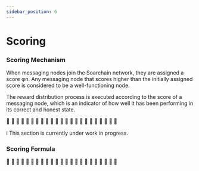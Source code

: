 ```yaml
---
sidebar_position: 6
---
```


# Scoring


### Scoring Mechanism

When messaging nodes join the Soarchain network, they are assigned a score φn. Any messaging node that scores higher than the initially assigned score is considered to be a well-functioning node. 

The reward distribution process is executed according to the score of a messaging node, which is an indicator of how well it has been performing in its correct and honest state. 


🚧 🚧 🚧 🚧 🚧 🚧 🚧 🚧 🚧 🚧 🚧 🚧 🚧 🚧 🚧 🚧 🚧 🚧 🚧 🚧 🚧 🚧 🚧

ℹ️ This section is currently under work in progress.

### Scoring Formula


🚧 🚧 🚧 🚧 🚧 🚧 🚧 🚧 🚧 🚧 🚧 🚧 🚧 🚧 🚧 🚧 🚧 🚧 🚧 🚧 🚧 🚧 🚧